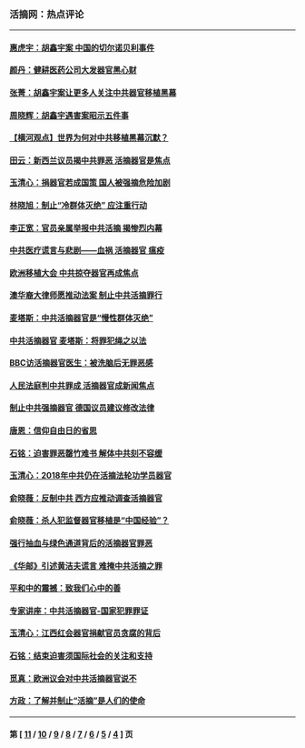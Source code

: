 ### 活摘网：热点评论
---
#### [惠虎宇：胡鑫宇案 中国的切尔诺贝利事件](../../pages/nf5879/n13942916.md?04150430) 
#### [颜丹：健耕医药公司大发器官黑心财](../../pages/nf5879/n13940134.md?04150430) 
#### [张菁：胡鑫宇案让更多人关注中共器官移植黑幕](../../pages/nf5879/n13929073.md?04150430) 
#### [周晓辉：胡鑫宇遇害案昭示五件事](../../pages/nf5879/n13921870.md?04150430) 
#### [【横河观点】世界为何对中共移植黑幕沉默？](../../pages/nf5879/n13244249.md?04150430) 
#### [田云：新西兰议员揭中共罪恶 活摘器官是焦点](../../pages/nf5879/n13070629.md?04150430) 
#### [玉清心：捐器官若成国策 国人被强摘危险加剧](../../pages/nf5879/n12802713.md?04150430) 
#### [林晓旭：制止“冷群体灭绝” 应注重行动](../../pages/nf5879/n12779736.md?04150430) 
#### [李正宽：官员亲属举报中共活摘 揭惨烈内幕](../../pages/nf5879/n12684490.md?04150430) 
#### [中共医疗谎言与悲剧——血祸 活摘器官 瘟疫](../../pages/nf5879/n12372103.md?04150430) 
#### [欧洲移植大会 中共掠夺器官再成焦点](../../pages/nf5879/n11538883.md?04150430) 
#### [澳华裔大律师愿推动法案 制止中共活摘罪行](../../pages/nf5879/n11377039.md?04150430) 
#### [麦塔斯：中共活摘器官是“慢性群体灭绝”](../../pages/nf5879/n11350529.md?04150430) 
#### [中共活摘器官 麦塔斯：将罪犯绳之以法](../../pages/nf5879/n11347973.md?04150430) 
#### [BBC访活摘器官医生：被洗脑后无罪恶感](../../pages/nf5879/n11335935.md?04150430) 
#### [人民法庭判中共罪成 活摘器官成新闻焦点](../../pages/nf5879/n11331578.md?04150430) 
#### [制止中共强摘器官 德国议员建议修改法律](../../pages/nf5879/n11249451.md?04150430) 
#### [唐恩：信仰自由日的省思](../../pages/nf5879/n11003525.md?04150430) 
#### [石铭：迫害罪恶罄竹难书  解体中共刻不容缓](../../pages/nf5879/n10942855.md?04150430) 
#### [玉清心：2018年中共仍在活摘法轮功学员器官](../../pages/nf5879/n10914646.md?04150430) 
#### [俞晓薇：反制中共 西方应推动调查活摘器官](../../pages/nf5879/n10794671.md?04150430) 
#### [俞晓薇：杀人犯监督器官移植是“中国经验”？](../../pages/nf5879/n10466427.md?04150430) 
#### [强行抽血与绿色通道背后的活摘器官罪恶](../../pages/nf5879/n10004708.md?04150430) 
#### [《华邮》引述黄洁夫谎言 难掩中共活摘之罪](../../pages/nf5879/n9642309.md?04150430) 
#### [平和中的震撼：致我们心中的善](../../pages/nf5879/n9021123.md?04150430) 
#### [专家讲座：中共活摘器官-国家犯罪罪证](../../pages/nf5879/n8828153.md?04150430) 
#### [玉清心：江西红会器官捐献官员贪腐的背后](../../pages/nf5879/n8522122.md?04150430) 
#### [石铭：结束迫害须国际社会的关注和支持](../../pages/nf5879/n8443497.md?04150430) 
#### [觅真：欧洲议会对中共活摘器官说不](../../pages/nf5879/n8337486.md?04150430) 
#### [方政：了解并制止“活摘”是人们的使命](../../pages/nf5879/n8329214.md?04150430) 

---
#### 第 [ [11](./11.md?04150430) / [10](./10.md?04150430) / [9](./9.md?04150430) / [8](./8.md?04150430) / [7](./7.md?04150430) / [6](./6.md?04150430) / [5](./5.md?04150430) / [4](./4.md?04150430) ] 页
